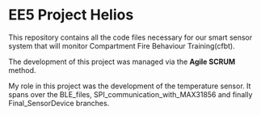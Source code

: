 # EE5 Project Helios

This repository contains all the code files necessary for our smart sensor system that will monitor Compartment Fire Behaviour Training(cfbt).

The development of this project was managed via the **Agile SCRUM** method.

My role in this project was the development of the temperature sensor. It spans over the BLE_files, SPI_communication_with_MAX31856 and finally Final_SensorDevice branches.
